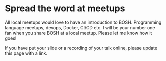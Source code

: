 # Spread the word at meetups

All local meetups would love to have an introduction to BOSH. Programming language meetups, devops, Docker, CI/CD etc. I will be your number one fan when you share BOSH at a local meetup. Please let me know how it goes!

If you have put your slide or a recording of your talk online, please update this page with a link.
